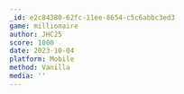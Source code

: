 ```yaml
---
_id: e2c84380-62fc-11ee-8654-c5c6abbc3ed3
game: millionaire
author: JHC25
score: 1000
date: 2023-10-04
platform: Mobile
method: Vanilla
media: ''
---
```


